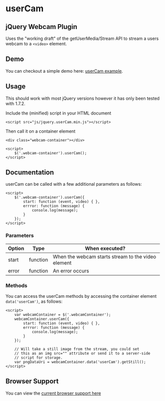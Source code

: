 userCam
=======

jQuery Webcam Plugin
---------------------

Uses the "working draft" of the getUserMedia/Stream API to stream a users webcam to a `<video>` element.


Demo
----
You can checkout a simple demo here: [userCam example](http://samfleming.me/examples/userCam/).

Usage
-----
This should work with most jQuery versions however it has only been tested with 1.7.2.

Include the (minified) script in your HTML document

	<script src="js/jquery.userCam.min.js"></script>
	
Then call it on a container element

	<div class="webcam-container"></div>
	
	<script>
		$('.webcam-container').userCam();
	</script>
	
Documentation
-------------
userCam can be called with a few additional parameters as follows:

	<script>
		$('.webcam-container').userCam({
			start: function (event, video) { },
			errror: function (message) {
				console.log(message);
			}
		});
	</script>
	
### Parameters
	
Option|Type|When executed?
------|---------|-------
start|function|When the webcam starts stream to the video element
error|function|An error occurs

### Methods

You can access the userCam methods by accessing the container element `data('userCam')`, as follows:

	<script>
		var webcamContainer = $('.webcamContainer');
		webcamContainer.userCam({
			start: function (event, video) { },
			errror: function (message) {
				console.log(message);
			}
		}); 
		
		// Will take a still image from the stream, you could set
		// this as an img src="" attribute or send it to a server-side 
		// script for storage.
		var pngDataUri = webcamContainer.data('userCam').getStill();
	</script>
	

Browser Support
---------------
You can view the [current browser support here](http://caniuse.com/#feat=stream)